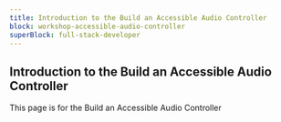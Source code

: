 ```yaml
---
title: Introduction to the Build an Accessible Audio Controller
block: workshop-accessible-audio-controller
superBlock: full-stack-developer
---
```


## Introduction to the Build an Accessible Audio Controller

This page is for the Build an Accessible Audio Controller
